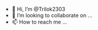 - 👋 Hi, I’m @Trilok2303
- 💞️ I’m looking to collaborate on ...
- 📫 How to reach me ...

<!---
Trilok2303/Trilok2303 is a ✨ special ✨ repository because its `README.md` (this file) appears on your GitHub profile.
You can click the Preview link to take a look at your changes.
--->
